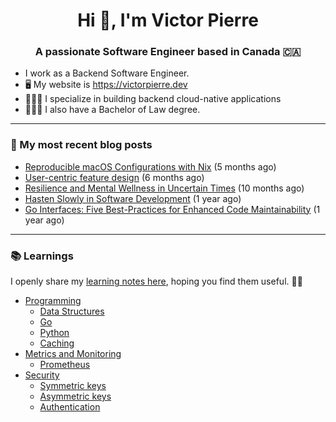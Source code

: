 <h1 align="center">Hi 👋, I'm Victor Pierre</h1>
<h3 align="center">A passionate Software Engineer based in Canada 🇨🇦</h3>

- I work as a Backend Software Engineer.
- 🖥 My website is https://victorpierre.dev
- 👨🏻‍💻 I specialize in building backend cloud-native applications
- 👨🏻‍⚖️ I also have a Bachelor of Law degree.

---

### 📝 My most recent blog posts

- [Reproducible macOS Configurations with Nix](https://victorpierre.dev/blog/declarative-macos-configurations-with-nix/) (5 months ago)
- [User-centric feature design](https://victorpierre.dev/blog/user-centric-feature-design/) (6 months ago)
- [Resilience and Mental Wellness in Uncertain Times](https://victorpierre.dev/blog/mental-health/) (10 months ago)
- [Hasten Slowly in Software Development](https://victorpierre.dev/blog/festina-lente/) (1 year ago)
- [Go Interfaces: Five Best-Practices for Enhanced Code Maintainability](https://victorpierre.dev/blog/five-go-interfaces-best-practices/) (1 year ago)

---

### 📚 Learnings
I openly share my [learning notes here](https://victorpierre.dev/learning/), hoping you find them useful. 🙇🏻

- [Programming](https://victorpierre.dev/learning/programming/)
  - [Data Structures](https://victorpierre.dev/learning/programming/data-structures/)
  - [Go](https://victorpierre.dev/learning/programming/go/)
  - [Python](https://victorpierre.dev/learning/programming/python/)
  - [Caching](https://victorpierre.dev/learning/programming/caching/)
- [Metrics and Monitoring](https://victorpierre.dev/learning/metrics/)
  - [Prometheus](https://victorpierre.dev/learning/metrics/prometheus/)
- [Security](https://victorpierre.dev/learning/security/)
  - [Symmetric keys](https://victorpierre.dev/learning/security/cryptography/symmetric-keys/)
  - [Asymmetric keys](https://victorpierre.dev/learning/security/cryptography/asymmetric-keys/)
  - [Authentication](https://victorpierre.dev/learning/security/authentication/)


